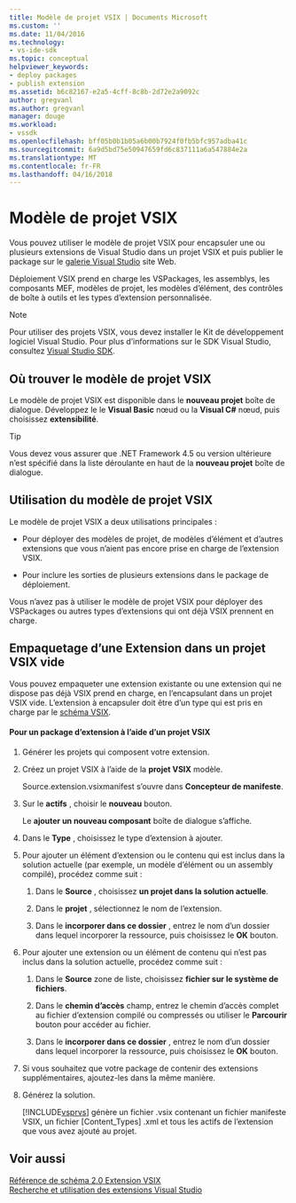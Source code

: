 ```yaml
---
title: Modèle de projet VSIX | Documents Microsoft
ms.custom: ''
ms.date: 11/04/2016
ms.technology:
- vs-ide-sdk
ms.topic: conceptual
helpviewer_keywords:
- deploy packages
- publish extension
ms.assetid: b6c82167-e2a5-4cff-8c8b-2d72e2a9092c
author: gregvanl
ms.author: gregvanl
manager: douge
ms.workload:
- vssdk
ms.openlocfilehash: bff05b0b1b05a6b00b7924f0fb5bfc957adba41c
ms.sourcegitcommit: 6a9d5bd75e50947659fd6c837111a6a547884e2a
ms.translationtype: MT
ms.contentlocale: fr-FR
ms.lasthandoff: 04/16/2018
---
```

# <a name="vsix-project-template"></a>Modèle de projet VSIX
Vous pouvez utiliser le modèle de projet VSIX pour encapsuler une ou plusieurs extensions de Visual Studio dans un projet VSIX et puis publier le package sur le [galerie Visual Studio](http://go.microsoft.com/fwlink/?LinkID=123847) site Web.  
  
 Déploiement VSIX prend en charge les VSPackages, les assemblys, les composants MEF, modèles de projet, les modèles d’élément, des contrôles de boîte à outils et les types d’extension personnalisée.  
  
> [!NOTE]
>  Pour utiliser des projets VSIX, vous devez installer le Kit de développement logiciel Visual Studio. Pour plus d’informations sur le SDK Visual Studio, consultez [Visual Studio SDK](../extensibility/visual-studio-sdk.md).  
  
## <a name="where-to-find-the-vsix-project-template"></a>Où trouver le modèle de projet VSIX  
 Le modèle de projet VSIX est disponible dans le **nouveau projet** boîte de dialogue. Développez le le **Visual Basic** nœud ou la **Visual C#** nœud, puis choisissez **extensibilité**.  
  
> [!TIP]
>  Vous devez vous assurer que .NET Framework 4.5 ou version ultérieure n’est spécifié dans la liste déroulante en haut de la **nouveau projet** boîte de dialogue.  
  
## <a name="uses-of-the-vsix-project-template"></a>Utilisation du modèle de projet VSIX  
 Le modèle de projet VSIX a deux utilisations principales :  
  
-   Pour déployer des modèles de projet, de modèles d’élément et d’autres extensions que vous n’aient pas encore prise en charge de l’extension VSIX.  
  
-   Pour inclure les sorties de plusieurs extensions dans le package de déploiement.  
  
 Vous n’avez pas à utiliser le modèle de projet VSIX pour déployer des VSPackages ou autres types d’extensions qui ont déjà VSIX prennent en charge.  
  
## <a name="packaging-an-extension-in-an-empty-vsix-project"></a>Empaquetage d’une Extension dans un projet VSIX vide  
 Vous pouvez empaqueter une extension existante ou une extension qui ne dispose pas déjà VSIX prend en charge, en l’encapsulant dans un projet VSIX vide. L’extension à encapsuler doit être d’un type qui est pris en charge par le [schéma VSIX](../extensibility/vsix-extension-schema-2-0-reference.md).  
  
#### <a name="to-package-an-extension-by-using-a-vsix-project"></a>Pour un package d’extension à l’aide d’un projet VSIX  
  
1.  Générer les projets qui composent votre extension.  
  
2.  Créez un projet VSIX à l’aide de la **projet VSIX** modèle.  
  
     Source.extension.vsixmanifest s’ouvre dans **Concepteur de manifeste**.  
  
3.  Sur le **actifs** , choisir le **nouveau** bouton.  
  
     Le **ajouter un nouveau composant** boîte de dialogue s’affiche.  
  
4.  Dans le **Type** , choisissez le type d’extension à ajouter.  
  
5.  Pour ajouter un élément d’extension ou le contenu qui est inclus dans la solution actuelle (par exemple, un modèle d’élément ou un assembly compilé), procédez comme suit :  
  
    1.  Dans le **Source** , choisissez **un projet dans la solution actuelle**.  
  
    2.  Dans le **projet** , sélectionnez le nom de l’extension.  
  
    3.  Dans le **incorporer dans ce dossier** , entrez le nom d’un dossier dans lequel incorporer la ressource, puis choisissez le **OK** bouton.  
  
6.  Pour ajouter une extension ou un élément de contenu qui n’est pas inclus dans la solution actuelle, procédez comme suit :  
  
    1.  Dans le **Source** zone de liste, choisissez **fichier sur le système de fichiers**.  
  
    2.  Dans le **chemin d’accès** champ, entrez le chemin d’accès complet au fichier d’extension compilé ou compressés ou utiliser le **Parcourir** bouton pour accéder au fichier.  
  
    3.  Dans le **incorporer dans ce dossier** , entrez le nom d’un dossier dans lequel incorporer la ressource, puis choisissez le **OK** bouton.  
  
7.  Si vous souhaitez que votre package de contenir des extensions supplémentaires, ajoutez-les dans la même manière.  
  
8.  Générez la solution.  
  
     [!INCLUDE[vsprvs](../code-quality/includes/vsprvs_md.md)] génère un fichier .vsix contenant un fichier manifeste VSIX, un fichier [Content_Types] .xml et tous les actifs de l’extension que vous avez ajouté au projet.  
  
## <a name="see-also"></a>Voir aussi  
 [Référence de schéma 2.0 Extension VSIX](../extensibility/vsix-extension-schema-2-0-reference.md)   
 [Recherche et utilisation des extensions Visual Studio](../ide/finding-and-using-visual-studio-extensions.md)